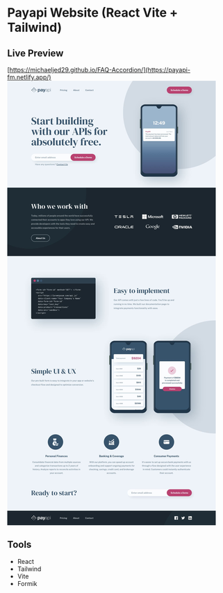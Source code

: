 # Payapi Website (React Vite + Tailwind)

## Live Preview

[https://michaeljed29.github.io/FAQ-Accordion/](https://payapi-fm.netlify.app/)
![preview img](./preview.jpeg)

## Tools

- React
- Tailwind
- Vite
- Formik

